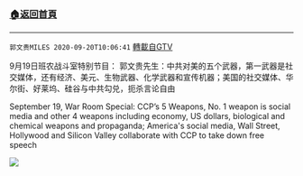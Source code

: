 ﻿###  [:house:返回首頁](https://github.com/ourhimalayas/txt)
---

`郭文贵MILES 2020-09-20T10:06:41` [轉載自GTV](https://gtv.org/web/#/UserInfo/5e596957357cc612d35a8044)

9月19日班农战斗室特别节目：
郭文贵先生：中共对美的五个武器，第一武器是社交媒体，还有经济、美元、生物武器、化学武器和宣传机器；美国的社交媒体、华尔街、好莱坞、硅谷与中共勾兑，扼杀言论自由

September 19, War Room Special:   CCP’s 5 Weapons, No. 1 weapon is social media and other 4 weapons including economy, US dollars, biological and chemical weapons and propaganda; America's social media, Wall Street, Hollywood and Silicon Valley collaborate with CCP to take down free speech

[![](https://filegroup.gtv.org/cdn-cgi/image/width=600/https://filegroup.gtv.org/group3/web/20200920/13/32/0/62a1488b09d6429a91a8b7b968c16c06.png)](https://filegroup.gtv.org/group3/default/20200920/10/06/0/e2c06cd791a7d3bbda329b45f347f5cd.MOV)